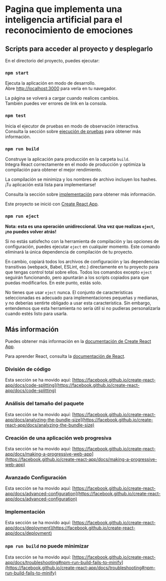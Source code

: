 # Pagina que implementa una inteligencia artificial para el reconocimiento de emociones

## Scripts para acceder al proyecto y desplegarlo 
En el directorio del proyecto, puedes ejecutar:

### `npm start`

Ejecuta la aplicación en modo de desarrollo.\
Abre [http://localhost:3000](http://localhost:3000) para verla en tu navegador.

La página se volverá a cargar cuando realices cambios.\
También puedes ver errores de link en la consola.

### `npm test`

Inicia el ejecutor de pruebas en modo de observación interactiva.\
Consulta la sección sobre [ejecución de pruebas](https://facebook.github.io/create-react-app/docs/running-tests) para obtener más información.

### `npm run build`

Construye la aplicación para producción en la carpeta `build`.\
Integra React correctamente en el modo de producción y optimiza la compilación para obtener el mejor rendimiento.

La compilación se minimiza y los nombres de archivo incluyen los hashes.\
¡Tu aplicación está lista para implementarse!

Consulta la sección sobre [implementación](https://facebook.github.io/create-react-app/docs/deployment) para obtener más información.

Este proyecto se inició con [Create React App](https://github.com/facebook/create-react-app).

### `npm run eject`

**Nota: esta es una operación unidireccional. Una vez que realizas `eject`, ¡no puedes volver atrás!**

Si no estás satisfecho con la herramienta de compilación y las opciones de configuración, puedes ejecutar `eject` en cualquier momento. Este comando eliminará la única dependencia de compilación de tu proyecto.

En cambio, copiará todos los archivos de configuración y las dependencias transitivas (webpack, Babel, ESLint, etc.) directamente en tu proyecto para que tengas control total sobre ellos. Todos los comandos excepto `eject` seguirán funcionando, pero apuntarán a los scripts copiados para que puedas modificarlos. En este punto, estás solo.

No tienes que usar `eject` nunca. El conjunto de características seleccionadas es adecuado para implementaciones pequeñas y medianas, y no deberías sentirte obligado a usar esta característica. Sin embargo, entendemos que esta herramienta no sería útil si no pudieras personalizarla cuando estés listo para usarla.

## Más información

Puedes obtener más información en la [documentación de Create React App](https://facebook.github.io/create-react-app/docs/getting-started).

Para aprender React, consulta la [documentación de React](https://reactjs.org/).

### División de código

Esta sección se ha movido aquí: [https://facebook.github.io/create-react-app/docs/code-splitting](https://facebook.github.io/create-react-app/docs/code-splitting)

### Análisis del tamaño del paquete

Esta sección se ha movido aquí: [https://facebook.github.io/create-react-app/docs/analyzing-the-bundle-size](https://facebook.github.io/create-react-app/docs/analyzing-the-bundle-size)

### Creación de una aplicación web progresiva

Esta sección se ha movido aquí: [https://facebook.github.io/create-react-app/docs/making-a-progressive-web-app](https://facebook.github.io/create-react-app/docs/making-a-progressive-web-app)

### Avanzado Configuración

Esta sección se ha movido aquí: [https://facebook.github.io/create-react-app/docs/advanced-configuration](https://facebook.github.io/create-react-app/docs/advanced-configuration)

### Implementación

Esta sección se ha movido aquí: [https://facebook.github.io/create-react-app/docs/deployment](https://facebook.github.io/create-react-app/docs/deployment)

### `npm run build` no puede minimizar

Esta sección se ha movido aquí: [https://facebook.github.io/create-react-app/docs/troubleshooting#npm-run-build-fails-to-minify](https://facebook.github.io/create-react-app/docs/troubleshooting#npm-run-build-fails-to-minify)
